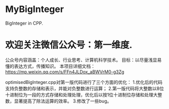 # MyBigInteger
BigInteger in CPP.

# 欢迎关注微信公众号：第一维度.

公众号内容涵盖：个人成长、行业思考、计算机科学技术。 目标：以尽量浅显易懂的表达方式，传播知识。
本项目详细文档：
https://mp.weixin.qq.com/s/FFn4JLDox_aBWVrM0-g3Zg

optimisedBigInteger.cpp对第一版代码进行了三个方面的优化：
1.优化后的代码支持负整数的存储和表示，并能对负整数进行运算；
2.第一版代码将大整数以8位十进制位为一段的方式存储和处理处理，优化后以按1位十进制位存储和处理大整数，显著提高了除法运算的效率。
3.修改了一些bug。

